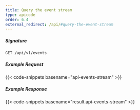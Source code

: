 ```yaml
---
title: Query the event stream
type: apicode
order: 6.4
external_redirect: /api/#query-the-event-stream
---
```


##### Signature
`GET /api/v1/events`
##### Example Request
{{< code-snippets basename="api-events-stream" >}}
##### Example Response
{{< code-snippets basename="result.api-events-stream" >}}